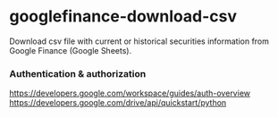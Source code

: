 # googlefinance-download-csv
Download csv file with current or historical securities information from Google Finance (Google Sheets).





### Authentication & authorization
https://developers.google.com/workspace/guides/auth-overview
https://developers.google.com/drive/api/quickstart/python

